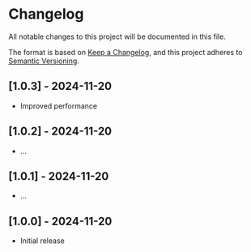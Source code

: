 # Changelog

All notable changes to this project will be documented in this file.

The format is based on [Keep a Changelog](https://keepachangelog.com/en/1.1.0/),
and this project adheres to [Semantic Versioning](https://semver.org/spec/v2.0.0.html).

## [1.0.3] - 2024-11-20

-   Improved performance

## [1.0.2] - 2024-11-20

-   ...

## [1.0.1] - 2024-11-20

-   ...

## [1.0.0] - 2024-11-20

-   Initial release
